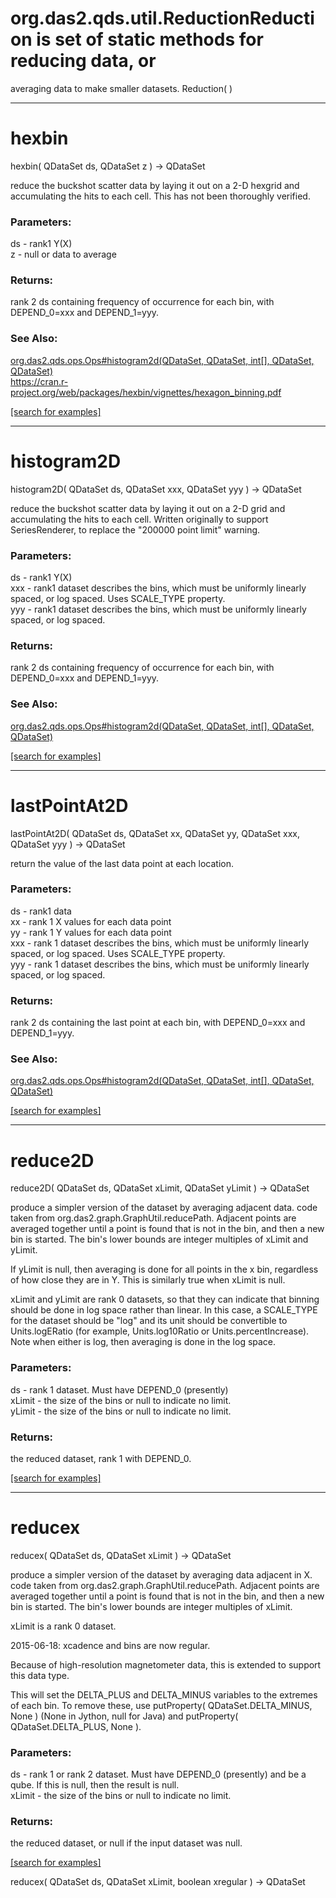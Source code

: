 # org.das2.qds.util.ReductionReduction is set of static methods for reducing data, or 
 averaging data to make smaller datasets.
Reduction( )


***
<a name="hexbin"></a>
# hexbin
hexbin( QDataSet ds, QDataSet z ) &rarr; QDataSet

reduce the buckshot scatter data by laying it out on a 2-D hexgrid and
 accumulating the hits to each cell.  This has not been thoroughly verified.

### Parameters:
ds - rank1 Y(X)
<br>z - null or data to average

### Returns:
rank 2 ds containing frequency of occurrence for each bin, with DEPEND_0=xxx and DEPEND_1=yyy.
### See Also:
<a href='https://git.uiowa.edu/jbf/autoplot/-/blob/master/doc/org/das2/qds/ops/Ops.md#histogram2d'>org.das2.qds.ops.Ops#histogram2d(QDataSet, QDataSet, int[], QDataSet, QDataSet)</a> <br>
<a href='https://cran.r-project.org/web/packages/hexbin/vignettes/hexagon_binning.pdf'>https://cran.r-project.org/web/packages/hexbin/vignettes/hexagon_binning.pdf</a> <br>

<a href="https://github.com/autoplot/dev/search?q=hexbin&unscoped_q=hexbin">[search for examples]</a>

***
<a name="histogram2D"></a>
# histogram2D
histogram2D( QDataSet ds, QDataSet xxx, QDataSet yyy ) &rarr; QDataSet

reduce the buckshot scatter data by laying it out on a 2-D grid and
 accumulating the hits to each cell.  Written originally to support 
 SeriesRenderer, to replace the "200000 point limit" warning.

### Parameters:
ds - rank1 Y(X)
<br>xxx - rank1 dataset describes the bins, which must be uniformly linearly spaced, or log spaced.  Uses SCALE_TYPE property.
<br>yyy - rank1 dataset describes the bins, which must be uniformly linearly spaced, or log spaced.

### Returns:
rank 2 ds containing frequency of occurrence for each bin, with DEPEND_0=xxx and DEPEND_1=yyy.
### See Also:
<a href='https://git.uiowa.edu/jbf/autoplot/-/blob/master/doc/org/das2/qds/ops/Ops.md#histogram2d'>org.das2.qds.ops.Ops#histogram2d(QDataSet, QDataSet, int[], QDataSet, QDataSet)</a> <br>

<a href="https://github.com/autoplot/dev/search?q=histogram2D&unscoped_q=histogram2D">[search for examples]</a>

***
<a name="lastPointAt2D"></a>
# lastPointAt2D
lastPointAt2D( QDataSet ds, QDataSet xx, QDataSet yy, QDataSet xxx, QDataSet yyy ) &rarr; QDataSet

return the value of the last data point at each location.

### Parameters:
ds - rank1 data
<br>xx - rank 1 X values for each data point
<br>yy - rank 1 Y values for each data point
<br>xxx - rank 1 dataset describes the bins, which must be uniformly linearly spaced, or log spaced.  Uses SCALE_TYPE property.
<br>yyy - rank 1 dataset describes the bins, which must be uniformly linearly spaced, or log spaced.

### Returns:
rank 2 ds containing the last point at each bin, with DEPEND_0=xxx and DEPEND_1=yyy.
### See Also:
<a href='https://git.uiowa.edu/jbf/autoplot/-/blob/master/doc/org/das2/qds/ops/Ops.md#histogram2d'>org.das2.qds.ops.Ops#histogram2d(QDataSet, QDataSet, int[], QDataSet, QDataSet)</a> <br>

<a href="https://github.com/autoplot/dev/search?q=lastPointAt2D&unscoped_q=lastPointAt2D">[search for examples]</a>

***
<a name="reduce2D"></a>
# reduce2D
reduce2D( QDataSet ds, QDataSet xLimit, QDataSet yLimit ) &rarr; QDataSet

produce a simpler version of the dataset by averaging adjacent data.
 code taken from org.das2.graph.GraphUtil.reducePath.  Adjacent points are
 averaged together until a point is found that is not in the bin, and then
 a new bin is started.  The bin's lower bounds are integer multiples
 of xLimit and yLimit.

 If yLimit is null, then averaging is done for all points in the x bin,
 regardless of how close they are in Y.  This is similarly true when
 xLimit is null.

 xLimit and yLimit are rank 0 datasets, so that they can indicate that binning
 should be done in log space rather than linear.  In this case, a SCALE_TYPE
 for the dataset should be "log" and its unit should be convertible to
 Units.logERatio (for example, Units.log10Ratio or Units.percentIncrease).
 Note when either is log, then averaging is done in the log space.

### Parameters:
ds - rank 1 dataset.  Must have DEPEND_0 (presently)
<br>xLimit - the size of the bins or null to indicate no limit.
<br>yLimit - the size of the bins or null to indicate no limit.

### Returns:
the reduced dataset, rank 1 with DEPEND_0.

<a href="https://github.com/autoplot/dev/search?q=reduce2D&unscoped_q=reduce2D">[search for examples]</a>

***
<a name="reducex"></a>
# reducex
reducex( QDataSet ds, QDataSet xLimit ) &rarr; QDataSet

produce a simpler version of the dataset by averaging data adjacent in X.
 code taken from org.das2.graph.GraphUtil.reducePath.  Adjacent points are
 averaged together until a point is found that is not in the bin, and then
 a new bin is started.  The bin's lower bounds are integer multiples
 of xLimit.

 xLimit is a rank 0 dataset.

 2015-06-18: xcadence and bins are now regular.
 
 Because of high-resolution magnetometer data, this is extended to support this data type.
 
 This will set the DELTA_PLUS and DELTA_MINUS variables to the extremes of 
 each bin.  To remove these, use putProperty( QDataSet.DELTA_MINUS, None ) 
 (None in Jython, null for Java) and putProperty( QDataSet.DELTA_PLUS, None ).

### Parameters:
ds - rank 1 or rank 2 dataset.  Must have DEPEND_0 (presently) and be a qube.  If this is null, then the result is null.
<br>xLimit - the size of the bins or null to indicate no limit.

### Returns:
the reduced dataset, or null if the input dataset was null.

<a href="https://github.com/autoplot/dev/search?q=reducex&unscoped_q=reducex">[search for examples]</a>

reducex( QDataSet ds, QDataSet xLimit, boolean xregular ) &rarr; QDataSet<br>

